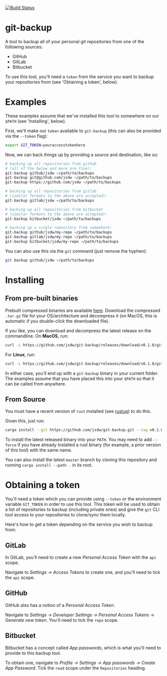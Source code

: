 [![Build Status](https://travis-ci.org/jsdw/git-backup.svg?branch=master)](https://travis-ci.org/jsdw/git-backup)

# git-backup

A tool to backup all of your personal git repositories from one of the following sources:

- GitHub
- GitLab
- Bitbucket

To use this tool, you'll need a `token` from the service you want to backup your repositories from (see 'Obtaining a token', below).

# Examples

These examples assume that we've installed this tool to somewhere on our `$PATH` (see 'Installing', below).

First, we'll make our `token` available to `git-backup` (this can also be provided via the `--token` flag):

```sh
export GIT_TOKEN=youraccesstokenhere
```

Now, we can back things up by providing a source and destination, like so:

```sh
# backing up all repositories from github
# (all of the below and more are fine):
git-backup github/jsdw ~/path/to/backups
git-backup git@github.com/jsdw ~/path/to/backups
git-backup https://github.com/jsdw ~/path/to/backups

# backing up all repositories from gitlab
# (similar formats to the above are accepted):
git-backup gitlab/jsdw ~/path/to/backups

# backing up all repositories from bitbucket
# (similar formats to the above are accepted):
git-backup bitbucket/jsdw ~/path/to/backups

# backing up a single repository from somewhere:
git-backup github/jsdw/my-repo ~/path/to/backups
git-backup gitlab/jsdw/my-repo ~/path/to/backups
git-backup bitbucket/jsdw/my-repo ~/path/to/backups
```

You can also use this via the `git` command (just remove the hyphen):

```sh
git backup github/jsdw ~/path/to/backups
```

# Installing

## From pre-built binaries

Prebuilt compressed binaries are available [here](https://github.com/jsdw/git-backup/releases/latest). Download the compressed `.tar.gz` file for your OS/architecture and decompress it (on MacOS, this is automatic if you double-click the downloaded file).

If you like, you can download and decompress the latest release on the commandline. On **MacOS**, run:

```sh
curl -L https://github.com/jsdw/git-backup/releases/download/v0.1.0/git-backup-v0.1.0-x86_64-apple-darwin.tar.gz | tar -xz
```

For **Linux**, run:

```sh
curl -L https://github.com/jsdw/git-backup/releases/download/v0.1.0/git-backup-v0.1.0-x86_64-unknown-linux-musl.tar.gz | tar -xz
```

In either case, you'll end up with a `git-backup` binary in your current folder. The examples assume that you have placed this into your `$PATH` so that it can be called from anywhere.

## From Source

You must have a recent version of `rust` installed (see [rustup](https://rustup.rs/)) to do this.

Given this, just run:

```sh
cargo install --git https://github.com/jsdw/git-backup.git --tag v0.1.0
```

To install the latest released binary into your `PATH`. You may need to add `--force` if you have already installed a rust binary (for example, a prior version of this tool) with the same name.

You can also install the latest `master` branch by cloning this repository and running `cargo install --path .` in its root.

# Obtaining a token

You'll need a token which you can provide using `--token` or the environment variable `GIT_TOKEN` in order to use this tool. This token will be used to obtain a list of repositories to backup (including private ones) and give the `git` CLI tool access to your repositories to clone/sync them locally.

Here's how to get a token depending on the service you wish to backup from:

## GitLab

In GitLab, you'll need to create a new *Personal Access Token* with the `api` scope.

Navigate to *Settings -> Access Tokens* to create one, and you'll need to tick the `api` scope.

## GitHub

GitHub also has a notion of a *Personal Access Token*.

Navigate to *Settings -> Developer Settings -> Personal Access Tokens -> Generate new token*. You'll need to tick the `repo` scope.

## Bitbucket

Bitbucket has a concept called *App passwords*, which is what you'll need to provide to this backup tool.

To obtain one, navigate to *Profile -> Settings -> App passwords -> Create App Password*. Tick the `read` scope under the `Repositories` heading.
